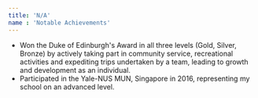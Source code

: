 ```yaml
---
title: 'N/A'
name : 'Notable Achievements'
---
```


- Won the Duke of Edinburgh's Award in all three levels (Gold, Silver, Bronze) by actively taking part in community service, recreational activities and expediting trips undertaken by a team, leading to growth and development as an individual.
- Participated in the Yale-NUS MUN, Singapore in 2016, representing my school on an advanced level.
